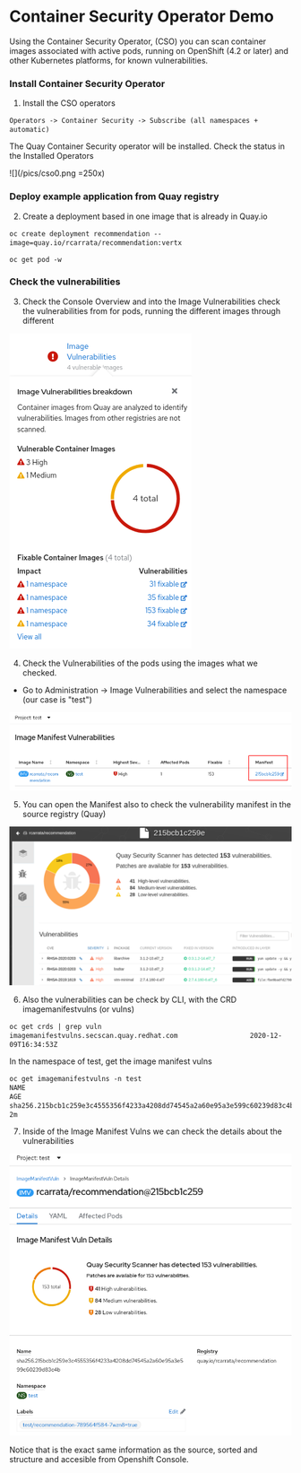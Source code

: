 # Container Security Operator Demo

Using the Container Security Operator, (CSO) you can scan container images associated with active
pods, running on OpenShift (4.2 or later) and other Kubernetes platforms, for known vulnerabilities.

### Install Container Security Operator

1. Install the CSO operators

```
Operators -> Container Security -> Subscribe (all namespaces + automatic)
```

The Quay Container Security operator will be installed. Check the status in the Installed Operators

![](/pics/cso0.png =250x)

### Deploy example application from Quay registry

2. Create a deployment based in one image that is already in Quay.io

```
oc create deployment recommendation --image=quay.io/rcarrata/recommendation:vertx
```

```
oc get pod -w

```

### Check the vulnerabilities

3. Check the Console Overview and into the Image Vulnerabilities check the vulnerabilities from for
   pods, running the different images through different

[![](/pics/cso1.png "Image Vulnerabilities Panel")]({{site.url}}/pics/cso1.png)

4. Check the Vulnerabilities of the pods using the images what we checked.

* Go to Administration -> Image Vulnerabilities and select the namespace (our case is "test")

[![](/pics/cso2.png "Image Manifest Vulnerabilities")]({{site.url}}/pics/cso2.png)

5. You can open the Manifest also to check the vulnerability manifest in the source registry (Quay)

[![](/pics/cso4.png "Quay.io Manifest Vulnerability")]({{site.url}}/pics/cso4.png)

6. Also the vulnerabilities can be check by CLI, with the CRD imagemanifestvulns (or vulns)

```
oc get crds | grep vuln
imagemanifestvulns.secscan.quay.redhat.com                  2020-12-09T16:34:53Z
```

In the namespace of test, get the image manifest vulns

```
oc get imagemanifestvulns -n test
NAME                                                                      AGE
sha256.215bcb1c259e3c4555356f4233a4208dd74545a2a60e95a3e599c60239d83c4b   2m
```

7. Inside of the Image Manifest Vulns we can check the details about the vulnerabilities

[![](/pics/cso3.png "Image Manifest Vulnerabilities Details")]({{site.url}}/pics/cso3.png)

Notice that is the exact same information as the source, sorted and structure and accesible from
Openshift Console.
